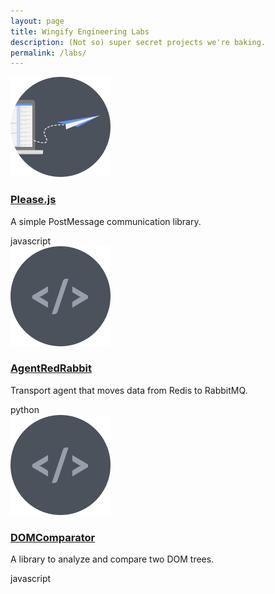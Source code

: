 ```yaml
---
layout: page
title: Wingify Engineering Labs
description: (Not so) super secret projects we're baking.
permalink: /labs/
---
```



<div class="projects">
	<div class="project-box">
		<a href="http://github.com/wingify/please.js">
			<img src="/images/post_message@2x.png" width="160" height="160">
			<h3>Please.js</h3>
		</a>
		<p>A simple PostMessage communication library.</p>
		<span class="pill">javascript</span>
	</div>
	<div class="project-box">
		<a href="http://github.com/wingify/agentredrabbit">
			<img src="/images/generic_code@2x.png" width="160" height="160">
			<h3>AgentRedRabbit</h3>
		</a>
		<p>Transport agent that moves data from Redis to RabbitMQ.</p>
		<span class="pill">python</span>
	</div>
	<div class="project-box">
		<a href="/dom-comparator/">
			<img src="/images/generic_code@2x.png" width="160" height="160">
			<h3>DOMComparator</h3>
		</a>
		<p>A library to analyze and compare two DOM trees.</p>
		<span class="pill">javascript</span>
	</div>
	<!-- <div class="project-box">
		<a href="/resource-manager/">
			<img src="/images/generic_code@2x.png" width="160" height="160">
			<h3>ResourceManager</h3>
		</a>
		<p>An Angular.js service to make managing API resources a breeze.</p>
		<span class="pill">javascript</span>
	</div> -->
</div>
